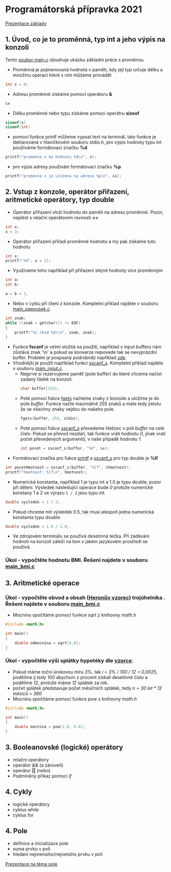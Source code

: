 # Programátorská přípravka 2021

[Prezentace základy](https://utbcz-my.sharepoint.com/:p:/g/personal/ekral_utb_cz/EfaazTR47bdIp_H0JdlpIfIBx5rZztpmYg1P2T2UJP9gWA?e=ey48Hw)

## 1. Úvod, co je to proměnná, typ int a jeho výpis na konzoli

Tento [soubor main.c](/day1/main.c) obsahuje ukázku základní práce s proměnou.
- Proměnná je pojmenovaná hodnota v paměti, kdy její typ určuje délku a množinu operací které s ním můžeme provádět
```c
int x = 0;
```

- Adresu proměnné získáme pomocí operátoru **&**
```c
&x
```
- Délku proměnné nebo typu získáme pomocí operátru **sizeof**
```c
sizeof(x)
sizeof(int)
```
- pomocí funkce printf můžeme vypsat text na terminál, tato funkce je deklarovaná v hlavičkovém souboru stdio.h, pro výpis hodnoty typu int používáme formátovací značku **%d**
```c
printf("promenna x ma hodnotu %d\n", x);
```
- pro výpis adresy používám formátovací značku **%p**
```c
printf("promenna x je ulozena na adrese %p\n", &x);
```

## 2. Vstup z konzole, operátor přiřazení, aritmetické operátory, typ double

- Operátor přiřazení vloží hodnotu do paměti na adresu proměnné. Pozor, neplést s relační operátorem rovnosti **==**
```c
int x;
x = 3;
```
- Operátor přiřazení přiřadí proměnné hodnotu a my pak získáme tuto hodnotu
```c
int x;
printf("%d", x = 2);
```
- Využíváme toho například při přiřazení stejné hodnoty více proměnným
```c
int a;
int b;

a = b = 1;
```
- Nebo v cyklu při čtení z konzole. Kompletní příklad najdete v souboru [main_papousek.c](/day2/main_papousek.c).
```c
int znak;
while ((znak = getchar()) != EOF)
{
	printf("%c (kod %d)\n", znak, znak);
}
```
- Funkce **fscanf** je velmi složitá na použití, například v input bufferu nám zůstává znak '\n' a pokud se konverze nepovede tak se nevyprázdní buffer. Problém je pospsaný podrobněji například [zde](http://c-faq.com/stdio/getsvsfgets.html).
- Vhodnější je použít například funkci [sscanf_s](https://en.cppreference.com/w/c/io/fscanf).  Kompletní příklad najdete v souboru [main_input.c](/day2/main_input.c).
  - Nejprve si rezervujeme paměť (pole buffer) do které chceme načíst zadaný řádek na konzoli. 
	```c
	char buffer[255];
	```
  - Poté pomocí fukce [fgets](https://en.cppreference.com/w/c/io/fgets) načteme znaky z konzole a uložíme je do pole *buffer*. Funkce načte maximálně 255 znaků a máte tedy jistotu že se všechny znaky vejdou do našeho pole.
	```c
	fgets(buffer, 255, stdin);
	```
  - Poté pomocí fukce [sscanf_s](https://en.cppreference.com/w/c/io/fscanf) převedeme řetězec v poli *buffer* na celé číslo. Pokud se převod nezdaří, tak funkce vrátí hodnotu *0*, jinak vratí počet převedených argumentů, v naše případě hodnotu *1*.
	```c
	int pocet = sscanf_s(buffer, "%d", &x);
	```
- Formátovací značka pro fukce [printf](https://en.cppreference.com/w/c/io/fprintf) a [sscanf_s](https://en.cppreference.com/w/c/io/fscanf) pro typ double je **%lf**
```c
int pocetHmotnost = sscanf_s(buffer, "%lf", &hmotnost);
printf("hmotnost: %lf\n", hmotnost);
```
- Numerická konstanta, například 1 je typu int a 1.0 je typu double, pozor při dělení. Výsledek následující operace bude *0* protože numerické konstany 1 a 2 ve výrazu ```1 / 2``` jsou typu *int*. 
```c
double vysledek = 1 / 2;
``` 
- Pokud chceme mít výsledek 0.5, tak musí alespoň jedna numerická konstanta typu double.
```c
double vysledek = 1.0 / 2.0;
``` 
- Ve zdrojovém terminálu se používá desetinná tečka. Při zadávání hodnoti na konzoli záleží na tom v jakém jazykovém prostředí se používá.

### Úkol - vypočtěte hodnotu BMI. Řešení najdete v souboru [main_bmi.c](/day2/main_bmi.c)

## 3. Aritmetické operace

### Úkol - vypočtěte obvod a obsah ([Heronův vzorec](https://cs.wikipedia.org/wiki/Heron%C5%AFv_vzorec)) trojúhelníka . Řešení najdete v souboru [main_bmi.c](/day3/main_trojuhlenik.c)

  - Mocninu spočítáme pomocí funkce *sqrt* z knihovny *math.h*
```c
#include <math.h>

int main()
{
	double odmocnina = sqrt(9.0);
}
``` 
### Úkol - vypočtěte výši splátky hypotéky dle [vzorce](http://www.aristoteles.cz/matematika/financni_matematika/hypoteka-vypocet.php). 

  - Pokud máme roční úrokovou míru *3%*, tak *i = 3% / 100 / 12 = 0,0025*, podělíme ji tedy 100 abychom z procent získali desetinné číslo a podělíme *12*, protože máme *12* splátek za rok.
  - počet splátek představuje počet měsíčních splátek, tedy *n = 30 let * 12 měsíců = 360* 
  - Mocninu spočítáme pomocí funkce *pow* z knihovny *math.h*
```c
#include <math.h>

int main()
{
	double mocnina = pow(2.0, 8.0);
}
``` 
## 3. Booleanovské (logické) operátory
- relační operátory
- operátor *&&* (a zároveň) 
- operátor **||** (nebo) 
- Podmíněný příkaz pomocí *if*

## 4. Cykly
- logické operátory
- cyklus while 
- cyklus for

## 4. Pole
- definice a inicializace pole
- suma prvku v poli
- hledani nejmensiho/nejvetsiho prvku v poli

[Prezentace na téma pole](https://utbcz-my.sharepoint.com/:p:/g/personal/ekral_utb_cz/ERwZNKawLe5ElzHsIW1lYW8By2KLQvkjl0WIKcatK9MjKg?e=bmdkVe)

